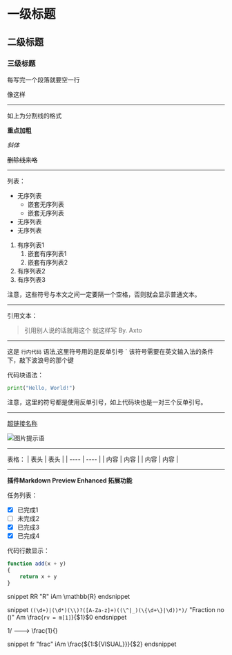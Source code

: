 # 一级标题

## 二级标题

### 三级标题

每写完一个段落就要空一行

像这样

---

如上为分割线的格式

**重点加粗**

*斜体*

~~删除线来咯~~

---

列表：

* 无序列表
  * 嵌套无序列表
  * 嵌套无序列表
* 无序列表
* 无序列表

1. 有序列表1
   1. 嵌套有序列表1
   2. 嵌套有序列表2
2. 有序列表2
3. 有序列表3

注意，这些符号与本文之间一定要隔一个空格，否则就会显示普通文本。

---

引用文本：

> 引用别人说的话就用这个
> 就这样写
> By. Axto

---

这是 `行内代码` 语法,这里符号用的是反单引号 ` 该符号需要在英文输入法的条件下，敲下波浪号的那个键

代码块语法：

``` python
print("Hello, World!")
```

注意，这里的符号都是使用反单引号，如上代码块也是一对三个反单引号。

---

[超链接名称](链接地址)

![图片提示语](图片地址)

---

表格：
| 表头 | 表头 |
| ---- | ---- |
| 内容 | 内容 |
| 内容 | 内容 |

---

<!-- 看不见我看不见我 除了正文有空格符号连接处都没有空格 -->

**插件Markdown Preview Enhanced 拓展功能**

任务列表：

- [x] 已完成1
- [ ] 未完成2
- [x] 已完成3
- [x] 已完成4

代码行数显示：

``` javascript {.line-numbers}
function add(x + y)
{
    return x + y
}
```
snippet RR "R" iAm
\mathbb{R}
endsnippet

snippet `((\d+)|(\d*)(\\)?([A-Za-z]+)((\^|_)(\{\d+\}|\d))*)/` "Fraction no ()" Am
\frac{``rv = m[1]``}{$1}$0
endsnippet

1/    --->    \frac{1}{}

snippet fr "frac" iAm
\\frac{${1:${VISUAL}}}{$2}
endsnippet